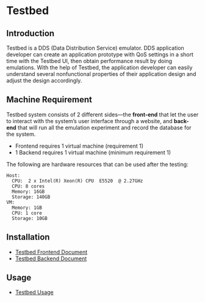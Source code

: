 # Testbed

## Introduction

Testbed is a DDS (Data Distribution Service) emulator. DDS application developer can create an application prototype with QoS settings in a short time with the Testbed UI, then obtain performance result by doing emulations. With the help of Testbed, the application developer can easily understand several nonfunctional properties of their application design and adjust the design accordingly.

## Machine Requirement

Testbed system consists of 2 different sides—the **front-end** that let the user to interact
with the system’s user interface through a website, and **back-end** that will run all the
emulation experiment and record the database for the system.

* Frontend requires 1 virtual machine (requirement 1)
* 1 Backend requires 1 virtual machine (minimum requirement 1)

The following are hardware resources that can be used after the testing:

```
Host:
  CPU:  2 x Intel(R) Xeon(R) CPU  E5520  @ 2.27GHz
  CPU: 8 cores
  Memory: 16GB
  Storage: 140GB
VM:
  Memory: 1GB
  CPU: 1 core
  Storage: 10GB
```

## Installation

* [Testbed Frontend Document](./testbed_frontend/README.md)
* [Testbed Backend Document](./testbed_backend/README.md)

## Usage

* [Testbed Usage](https://github.com/Airwavess/testbed/tree/master/documents)
